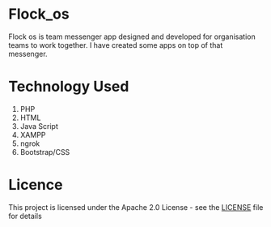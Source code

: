 # Flock_os
Flock os is team messenger app designed and developed for organisation teams to work together.
I have created some apps on top of that messenger.

# Technology Used

1) PHP<br/>
2) HTML<br/>
3) Java Script<br/>
4) XAMPP<br/>
5) ngrok<br/>
6) Bootstrap/CSS<br/>

# Licence

This project is licensed under the Apache 2.0 License - see the [LICENSE](LICENSE) file for details
